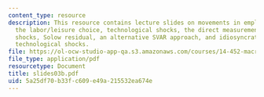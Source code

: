 ```yaml
---
content_type: resource
description: This resource contains lecture slides on movements in employment and
  the labor/leisure choice, technological shocks, the direct measurement of technological
  shocks, Solow residual, an alternative SVAR approach, and idiosyncratic versus aggregate
  technological shocks.
file: https://ol-ocw-studio-app-qa.s3.amazonaws.com/courses/14-452-macroeconomic-theory-ii-spring-2007/5a25df70b33fc609e49a215532ea674e_slides03b.pdf
file_type: application/pdf
resourcetype: Document
title: slides03b.pdf
uid: 5a25df70-b33f-c609-e49a-215532ea674e
---
```

